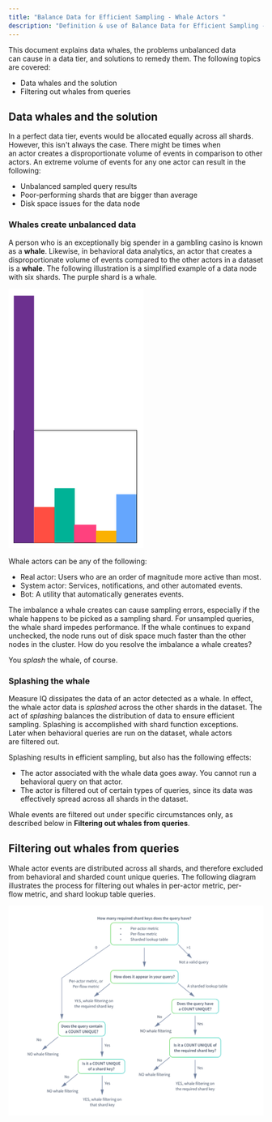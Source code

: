 ```yaml
---
title: "Balance Data for Efficient Sampling - Whale Actors "
description: "Definition & use of Balance Data for Efficient Sampling - Whale Actors "
---
```


This document explains data whales, the problems unbalanced data can cause in a data tier, and solutions to remedy them. The following topics are covered:

- Data whales and the solution
- Filtering out whales from queries

## Data whales and the solution

In a perfect data tier, events would be allocated equally across all shards. However, this isn't always the case. There might be times when an actor creates a disproportionate volume of events in comparison to other actors. An extreme volume of events for any one actor can result in the following:

- Unbalanced sampled query results
- Poor-performing shards that are bigger than average
- Disk space issues for the data node

### Whales create unbalanced data

A person who is an exceptionally big spender in a gambling casino is known as a **whale**. Likewise, in behavioral data analytics, an actor that creates a disproportionate volume of events compared to the other actors in a dataset is a **whale**. The following illustration is a simplified example of a data node with six shards. The purple shard is a whale.

![WhaleShard_simple_illo.png](attachments/WhaleShard_simple_illo.png)

Whale actors can be any of the following:

- Real actor: Users who are an order of magnitude more active than most.
- System actor: Services, notifications, and other automated events.
- Bot: A utility that automatically generates events.

The imbalance a whale creates can cause sampling errors, especially if the whale happens to be picked as a sampling shard. For unsampled queries, the whale shard impedes performance. If the whale continues to expand unchecked, the node runs out of disk space much faster than the other nodes in the cluster. How do you resolve the imbalance a whale creates?

You *splash* the whale, of course.

### Splashing the whale

Measure IQ dissipates the data of an actor detected as a whale. In effect, the whale actor data is *splashed* across the other shards in the dataset. The act of *splashing* balances the distribution of data to ensure efficient sampling. Splashing is accomplished with shard function exceptions. Later when behavioral queries are run on the dataset, whale actors are filtered out.

Splashing results in efficient sampling, but also has the following effects:

- The actor associated with the whale data goes away. You cannot run a behavioral query on that actor.
- The actor is filtered out of certain types of queries, since its data was effectively spread across all shards in the dataset.

Whale events are filtered out under specific circumstances only, as described below in **Filtering out whales from queries**.

## Filtering out whales from queries

Whale actor events are distributed across all shards, and therefore excluded from behavioral and sharded count unique queries. The following diagram illustrates the process for filtering out whales in per-actor metric, per-flow metric, and shard lookup table queries.

![](attachments/WhaleDetector.png)
